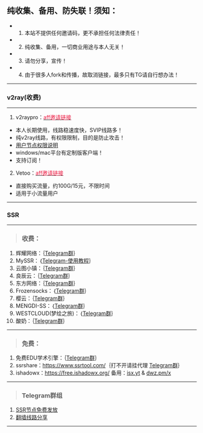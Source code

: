 ## 纯收集、备用、防失联！须知：   
- 1. 本站不提供任何邀请码，更不承担任何法律责任！       
- 2. 纯收集、备用，一切商业用途与本人无关！
- 3. 请勿分享，宣传！
- 4. 由于很多人fork和传播，故取消链接，最多只有TG请自行想办法！

---
### v2ray(收费) 
---
1. v2raypro：<a href="https://my.v2ray.life/aff.php?aff=3&gid=5" target="_blank"><span style="color:#ed1941;">aff邀请链接</span></a>  
- 本人长期使用，线路稳速度快，SVIP线路多！
- 纯v2ray线路，有权限限制，目的是防止攻击！  
- <a href="https://my.v2ray.life/index.php/announcements/124/2or24.html" target="_blank">用户节点权限说明</a>   
- windows/mac平台有定制版客户端！  
- 支持订阅！  

2. Vetoo：<a href="https://dally.me/aff.php?aff=415" target="_blank"><span style="color:#ed1941;">aff邀请链接</span></a>  
- 直接购买流量，约100G/15元，不限时间  
- 适用于小流量用户  

---
### SSR
---
> <h3>收费：</h3>     
1. 辉耀网络：｛<a href="https://t.me/huiyaossr" target="_blank">Telegram群</a>｝  
2. MySSR：｛<a href="http://t.cn/AiNVEzXT" target="_blank">Telegram-使用教程</a>｝    
3. 云图小镇：｛<a href="https://t.me/Yuntu_official" target="_blank">Telegram群</a>｝     
4. 良辰云：｛<a href="https://t.me/liangchenyunss" target="_blank">Telegram群</a>｝
5. 东方网络：｛<a href="https://t.me/joinchat/F2DfoU8y1aPT8xdTFJxNug" target="_blank">Telegram群</a>｝  
6. Frozensocks：｛<a href="https://t.me/Frozensocks" target="_blank">Telegram群</a>｝  
7. 樱云：｛<a href="https://t.me/sakura_cloud" target="_blank">Telegram群</a>｝  
8. MENGDI-SS：｛<a href="https://t.me/MdCloud" target="_blank">Telegram群</a>｝  
9. WESTCLOUD(梦绘之旅)：｛<a href="https://t.me/joinchat/LM3Mm061YantoLHzgOs41Q" target="_blank">Telegram群</a>｝  
10. 酸奶：｛<a href="https://t.me/ssruSSR" target="_blank">Telegram群</a>｝  

---  

> <h3>免费：</h3>    
1. 免费EDU学术引擎：｛<a href="http://t.me/joinchat/F6lKrUMKir5N1xh-Bi3jBw" target="_blank">Telegram群</a>｝  
2. ssrshare：<a href="https://www.ssrshare.com/" target="_blank">https://www.ssrtool.com/</a>｛打不开请挂代理 <a href="https://t.me/joinchat/HHeAr1ELdNEKXdOhr1yXkw" target="_blank">Telegram群</a>｝  
3. ishadowx：<a href="https://free.ishadowx.org/" target="_blank">https://free.ishadowx.org/</a> 备用：<a href="http://isx.yt" target="_blank">isx.yt</a> & <a href="http://dwz.pm/x" target="_blank">dwz.pm/x</a>    

---
> <h3>Telegram群组</h3>  
1. <a href="https://t.me/SSRlist" target="_blank">SSR节点免费发放</a>  
2. <a href="https://t.me/vpnko" target="_blank">翻墙线路分享</a>   

---

